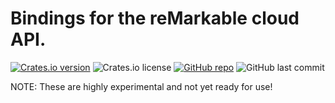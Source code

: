 # Bindings for the reMarkable cloud API.

[![Crates.io version](https://img.shields.io/crates/v/remarkable-cloud-api?logo=rust)](https://crates.io/crates/remarkable-cloud-api)
![Crates.io license](https://img.shields.io/crates/l/remarkable-cloud-api)
[![GitHub repo](https://img.shields.io/badge/github-reacocard/remarkable--rs-8da0cb?logo=github)](https://github.com/reacocard/remarkable-rs)
![GitHub last commit](https://img.shields.io/github/last-commit/reacocard/remarkable-rs)



NOTE: These are highly experimental and not yet ready for use!
